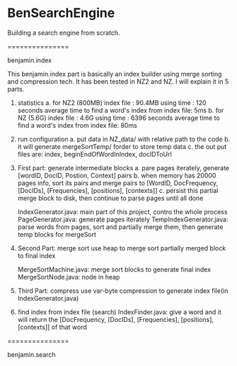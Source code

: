 BenSearchEngine
===============

Building a search engine from scratch.

===============

benjamin.index

This benjamin.index part is basically an index builder using merge sorting and compression tech. It has been tested in NZ2 and NZ.
I will explain it in 5 parts.

1. statistics
	a. for NZ2 (800MB)
		index file : 90.4MB
		using time : 120 seconds
		average time to find a word's index from index file: 5ms
	b. for NZ (5.6G)
		index file : 4.6G
		using time : 6396 seconds
		average time to find a word's index from index file: 80ms

2. run configuration
	a. put data in NZ_data/ with relative path to the code
	b. it will generate mergeSortTemp/ forder to store temp data
	c. the out put files are: index, beginEndOfWordInIndex, docIDToUrl

3. First part: generate intermediate blocks
	a. pare pages iterately, generate [wordID, DocID, Postion, Context] pairs
	b. when memory has 20000 pages info, sort its pairs and merge pairs to [WordID, DocFrequency, [DocIDs], [Frequencies], [positions], [contexts]]
	c. persist this partial merge block to disk, then continue to parse pages until all done
	
	IndexGenerator.java: main part of this project, contro the whole process
	PageGenerator.java: generate pages iterately
	TempIndexGenerator.java: parse words from pages, sort and partially merge them, then generate temp blocks for mergeSort

4. Second Part: merge sort
	use heap to merge sort partially merged block to final index

	MergeSortMachine.java: merge sort blocks to generate final index
	MergeSortNode.java: node in heap

5. Third Part: compress
	use var-byte compression to generate index file(in IndexGenerator.java)

6. find index from index file (search)
	IndexFinder.java: give a word and it will return the [DocFrequency, [DocIDs], [Frequencies], [positions], [contexts]] of that word

===============

benjamin.search


